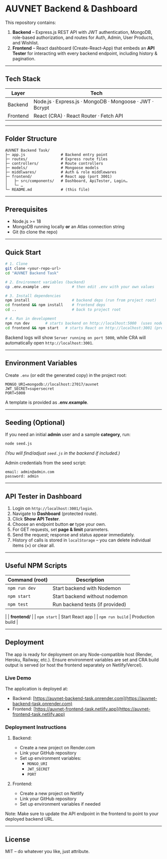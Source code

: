 # AUVNET Backend & Dashboard

This repository contains:

1. **Backend** – Express.js REST API with JWT authentication, MongoDB, role-based authorization, and routes for Auth, Admin, User Products, and Wishlist.
2. **Frontend** – React dashboard (Create-React-App) that embeds an **API Tester** for interacting with every backend endpoint, including history & pagination.

---

## Tech Stack

| Layer    | Tech |
|----------|------|
| Backend  | Node.js · Express.js · MongoDB · Mongoose · JWT · Bcrypt |
| Frontend | React (CRA) · React Router · Fetch API |

---

## Folder Structure

```
AUVNET Backend Task/
├─ app.js                # Backend entry point
├─ routes/               # Express route files
├─ controllers/          # Route controllers
├─ models/               # Mongoose models
├─ middlwares/           # Auth & role middlewares
├─ frontend/             # React app (port 3001)
│   ├─ src/components/   # Dashboard, ApiTester, Login…
│   └─ …
└─ README.md             # (this file)
```

---

## Prerequisites

* Node.js >= 18
* MongoDB running locally **or** an Atlas connection string
* Git (to clone the repo)

---

## Quick Start

```bash
# 1. Clone
git clone <your-repo-url>
cd "AUVNET Backend Task"

# 2. Environment variables (backend)
cp .env.example .env          # then edit .env with your own values

# 3. Install dependencies
npm install                   # backend deps (run from project root)
cd frontend && npm install    # frontend deps
cd ..                         # back to project root

# 4. Run in development
npm run dev       # starts backend on http://localhost:5000  (uses nodemon)
cd frontend && npm start   # starts React on http://localhost:3001 (proxy → 5000)
```

Backend logs will show `Server running on port 5000`, while CRA will automatically open `http://localhost:3001`.

---

## Environment Variables

Create `.env` (or edit the generated copy) in the project root:

```
MONGO_URI=mongodb://localhost:27017/auvnet
JWT_SECRET=supersecret
PORT=5000
```

A template is provided as **.env.example**.

---

## Seeding (Optional)
If you need an initial **admin** user and a sample **category**, run:

```bash
node seed.js
```

*(You will find/adjust `seed.js` in the backend if included.)*

Admin credentials from the seed script:
```
email: admin@admin.com
password: admin
```

---

## API Tester in Dashboard

1. Login on `http://localhost:3001/login`.
2. Navigate to **Dashboard** (protected route).
3. Click **Show API Tester**.
4. Choose an endpoint button **or** type your own.
5. For GET requests, set **page & limit** parameters.
6. Send the request; response and status appear immediately.
7. History of calls is stored in `localStorage` – you can delete individual items (×) or clear all.

---

## Useful NPM Scripts

| Command (root)  | Description |
|-----------------|-------------|
| `npm run dev`   | Start backend with Nodemon |
| `npm start`     | Start backend without nodemon |
| `npm test`      | Run backend tests (if provided) |
|
| **frontend/** |
| `npm start`     | Start React app |
| `npm run build` | Production build |

---

## Deployment

The app is ready for deployment on any Node-compatible host (Render, Heroku, Railway, etc.).
Ensure environment variables are set and CRA build output is served (or host the frontend separately on Netlify/Vercel).

### Live Demo

The application is deployed at:
- Backend: [https://auvnet-backend-task.onrender.com](https://auvnet-backend-task.onrender.com)
- Frontend: [https://auvnet-frontend-task.netlify.app](https://auvnet-frontend-task.netlify.app)

### Deployment Instructions

1. Backend:
   - Create a new project on Render.com
   - Link your GitHub repository
   - Set up environment variables:
     - `MONGO_URI`
     - `JWT_SECRET`
     - `PORT`

2. Frontend:
   - Create a new project on Netlify
   - Link your GitHub repository
   - Set up environment variables if needed

Note: Make sure to update the API endpoint in the frontend to point to your deployed backend URL.

---

## License

MIT – do whatever you like, just attribute.
